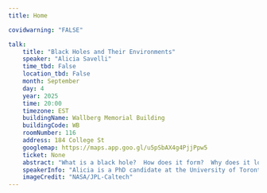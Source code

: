 ```yaml
---
title: Home

covidwarning: "FALSE"

talk:
    title: "Black Holes and Their Environments"
    speaker: "Alicia Savelli"
    time_tbd: False
    location_tbd: False
    month: September
    day: 4
    year: 2025
    time: 20:00
    timezone: EST
    buildingName: Wallberg Memorial Building
    buildingCode: WB
    roomNumber: 116
    address: 184 College St
    googlemap: https://maps.app.goo.gl/u5pSbAX4g4PjjPpw5
    ticket: None
    abstract: "What is a black hole?  How does it form?  Why does it look like that?  Will it turn me into spaghetti?  Black holes are one of the most alluring astronomical objects, inspiring many science fiction stories and sparking intrigue in space enthusiasts.  Astronomers are just as interested in black holes as you — if not more!   Black holes are home to some of the most extreme environments in the Universe, resulting in a lot of fascinating physics on scales as small as subatomic particles and as large as entire galaxies.  In this talk, we will not only answer common black hole curiosities such as these, but also delve into how astronomers use black holes to study the limits of physics and evolution of the Universe!"
    speakerInfo: "Alicia is a PhD candidate at the University of Toronto and Canadian Institute for Theoretical Astrophysics.  She writes down analytical theories and runs simulations of the gas that falls into black holes  to find out what makes them “shine”.  Before starting her PhD, Alicia was a high school physics and maths teacher, but still has a strong passion for trying to make science easier to reach for everyone.  Outside of research, Alicia is usually listening to Taylor Swift and hanging out with her cat."
    imageCredit: "NASA/JPL-Caltech"
---
```

